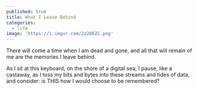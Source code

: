 ```yaml
---
published: true
title: What I Leave Behind
categories:
  - life
image: 'https://i.imgur.com/2z2O6ZC.png'
---
```

There will come a time
when I am dead and gone,
and all that will remain of me
are the memories I leave behind.

As I sit at this keyboard,
on the shore of a digital sea,
I pause, like a castaway,
as I toss my bits and bytes
into these streams and tides of data,
and consider:
is THIS how I would choose
to be remembered?

